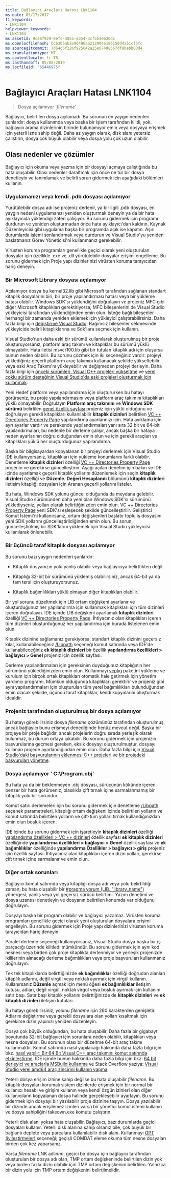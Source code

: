 ```yaml
---
title: Bağlayıcı Araçları Hatası LNK1104
ms.date: 05/17/2017
f1_keywords:
- LNK1104
helpviewer_keywords:
- LNK1104
ms.assetid: 9ca6f929-0efc-4055-8354-3cf5b4e636dc
ms.openlocfilehash: bc6305ab2e96496aa212004e186150d4a51cf3fc
ms.sourcegitcommit: 7d64c5f226f925642a25e07498567df8bebb00d4
ms.translationtype: MT
ms.contentlocale: tr-TR
ms.lasthandoff: 05/08/2019
ms.locfileid: "65446975"
---
```

# <a name="linker-tools-error-lnk1104"></a>Bağlayıcı Araçları Hatası LNK1104

> Dosya açılamıyor '*filename*'

Bağlayıcı, belirtilen dosya açılamadı. Bu sorunun en yaygın nedenleri şunlardır: dosya kullanımda veya başka bir işlem tarafından kilitli, yok, bağlayıcı arama dizinlerinin birinde bulunamıyor emin veya dosyaya erişmek için yeterli izne sahip değil. Daha az yaygın olarak, disk alanı yetersiz çalıştırın, dosya çok büyük olabilir veya dosya yolu çok uzun olabilir.

## <a name="possible-causes-and-solutions"></a>Olası nedenler ve çözümler

Bağlayıcı için okuma veya yazma için bir dosyayı açmaya çalıştığında bu hata oluşabilir. Olası nedenler daraltmak için önce ne tür bir dosya denetleyin ve tanımlamak ve belirli sorun gidermek için aşağıdaki bölümleri kullanın.

### <a name="cannot-open-your-app-or-its-pdb-file"></a>Uygulamanızı veya kendi .pdb dosyası açılamıyor

Yürütülebilir dosya adı ise projeniz derlenir, ya bir ilgili .pdb dosyası, en yaygın nedeni uygulamanızı yeniden oluşturmak deneyin ya da bir hata ayıklayıcıda yüklendiği zaten çalışıyor. Bu sorunu gidermek için programı durdurun ve yeniden oluşturmadan önce hata ayıklayıcı'dan kaldırın. Kaynak Düzenleyicisi gibi uygulama başka bir programda açık ise kapatın. Aşırı durumlarda işlemi sonlandırmak veya durdurun ve Visual Studio'yu yeniden başlatmanız Görev Yöneticisi'ni kullanmanız gerekebilir.

Virüsten koruma programları genellikle geçici olarak yeni oluşturulan dosyalar için özellikle .exe ve .dll yürütülebilir dosyalar erişimi engelleme. Bu sorunu gidermek için Proje yapı dizinlerinizi virüsten koruma tarayıcıdan hariç deneyin.

### <a name="cannot-open-a-microsoft-library-file"></a>Bir Microsoft Library dosyası açılamıyor

Açılamıyor dosya bu kernel32.lib gibi Microsoft tarafından sağlanan standart kitaplık dosyalarını biri, bir proje yapılandırması hatası veya bir yükleme hatası olabilir. Windows SDK'sı yüklendiğini doğrulayın ve projeniz MFC gibi diğer Microsoft kitaplıkları gerektiriyorsa, MFC bileşenlerini de Visual Studio yükleyicisi tarafından yüklendiğinden emin olun. İsteğe bağlı bileşenler herhangi bir zamanda yeniden eklemek için yükleyici çalıştırabilirsiniz. Daha fazla bilgi için [değiştirme Visual Studio](/visualstudio/install/modify-visual-studio). Bağımsız bileşenler sekmesinde yükleyicide belirli kitaplıklarına ve Sdk'lara seçmek için kullanın.

Visual Studio'nun daha eski bir sürümü kullanılarak oluşturulmuş bir proje oluşturuyorsanız, platform araç takımı ve kitaplıklar bu sürümü yüklü olmayabilir. Hata iletisi msvcr100.lib gibi bir tutulan kitaplık adı için oluşursa bunun neden olabilir. Bu sorunu çözmek için iki seçeneğiniz vardır: projeyi yüklediğiniz geçerli platform araç takımını kullanacak şekilde yükseltebilir veya eski Araç Takımı'nı yükleyebilir ve değişmeden projeyi derleyin. Daha fazla bilgi için [önceki sürümleri, Visual C++ projeleri yükseltme](../../porting/upgrading-projects-from-earlier-versions-of-visual-cpp.md) ve [yerel çoklu sürüm desteğinin Visual Studio'da eski projeleri oluşturmak için kullanmak](../../porting/use-native-multi-targeting.md).

Yeni Hedef platform veya yapılandırma için oluştururken bu hatayı görürseniz, bu proje yapılandırmasını veya platform araç takımını kitaplıkları yüklü olmayabilir. Doğrulayın **Platform araç takımını** ve **Windows SDK sürümü** belirtilen [genel özellik sayfası](../../build/reference/general-property-page-project.md) projeniz için yüklü olduğunu ve doğrulayın gerekli kitaplıkları kullanılabilir **kitaplık dizinleri** belirtilen [VC ++ Directories Property Page](../../build/reference/vcpp-directories-property-page.md) yapılandırma ayarlarınızı için. Hata ayıklama için ayrı ayarlar vardır ve perakende yapılandırmaları yanı sıra 32 bit ve 64-bit yapılandırmaları, bu nedenle bir derleme çalışır, ancak başka bir hataya neden ayarlarının doğru olduğundan emin olun ve için gerekli araçları ve kitaplıkları yüklü her oluşturduğunuz yapılandırma.

Başka bir bilgisayardan kopyalanan bir projeyi derlemek için Visual Studio IDE kullanıyorsanız, kitaplıkları için yükleme konumlarını farklı olabilir. Denetleme **kitaplık dizinleri** özelliği [VC ++ Directories Property Page](../../build/reference/vcpp-directories-property-page.md) projenin ve gerekirse güncelleştirin. Aşağı açılan denetim için bakın ve IDE içinde ayarlamak geçerli kitaplık yollarını düzenlemek için seçin **kitaplık dizinleri** özelliği ve **Düzenle**. **Değeri Hesaplandı** bölümünü **kitaplık dizinleri** iletişim kitaplığı dosyaları için Aranan geçerli yollarını listeler.

Bu hata, Windows SDK yolunu güncel olduğunda da meydana gelebilir. Visual Studio sürümünden daha yeni olan Windows SDK'sı sürümünü yüklediyseniz, yolları olarak belirttiğinizden emin olun. [VC ++ Directories Property Page](../../build/reference/vcpp-directories-property-page.md) yeni SDK'sı eşleşecek şekilde güncelleştirilir. Geliştirici Komut İstemi'ni kullanırsanız, ortam değişkenleri başlatır toplu iş dosyasını yeni SDK yollarını güncelleştirildiğinden emin olun. Bu sorun, güncelleştirilmiş bir SDK'larını yüklemek için Visual Studio yükleyicisi kullanılarak önlenebilir.

### <a name="cannot-open-a-third-party-library-file"></a>Bir üçüncü taraf kitaplık dosyası açılamıyor

Bu sorunu bazı yaygın nedenleri şunlardır:

- Kitaplık dosyanızın yolu yanlış olabilir veya bağlayıcıya belirttikten değil.

- Kitaplığı 32-bit bir sürümünü yüklemiş olabilirsiniz, ancak 64-bit ya da tam tersi için oluşturuyorsunuz.

- Kitaplık bağımlılıkları yüklü olmayan diğer kitaplıkları olabilir.

Bir yol sorunu düzeltmek için LIB ortam değişkeni ayarlanır ve oluşturduğunuz her yapılandırma için kullanmak kitaplıkları için tüm dizinleri içeren doğrulayın. IDE içinde LIB değişkeni ayarlamak **kitaplık dizinleri** özelliği [VC ++ Directories Property Page](../../build/reference/vcpp-directories-property-page.md). İhtiyacınız olan kitaplıkları içeren tüm dizinleri oluşturduğunuz her yapılandırma için burada listelenen emin olun.

Kitaplık dizinine sağlamanız gerekiyorsa, standart kitaplık dizinini geçersiz kılar, kullanabileceğiniz [/Libpath](../../build/reference/libpath-additional-libpath.md) seçeneği komut satırında veya IDE'de kullanabileceğiniz **ek kitaplık dizinleri** bir özellik **yapılandırma özellikleri > bağlayıcı > Genel** projeniz için özellik sayfası.

Derleme yapılandırmaları için gereksinim duyduğunuz kitaplığının her sürümünü yüklediğinizden emin olun. Kullanmayı [vcpkg](../../vcpkg.md) paketini yükleme ve kurulum için birçok ortak kitaplıkları otomatik hale getirmek için yönetim yardımcı programı. Mümkün olduğunda kitaplıkları gerektirir ve projeniz gibi aynı yapılandırmaları için oluşturulan tüm yerel bağımlılıkları bulunduğundan emin olacak şekilde, üçüncü taraf kitaplıklar, kendi kopyalarını oluşturmak idealdir.

### <a name="cannot-open-a-file-built-by-your-project"></a>Projeniz tarafından oluşturulmuş bir dosya açılamıyor

Bu hatayı görebilirsiniz dosya *filename* çözümünüz tarafından oluşturulmuş, ancak bağlayıcı bunu erişmeyi denediğinde henüz mevcut değil. Başka bir projeye bir proje bağlıdır, ancak projelerin doğru sırada yerleşik olarak bulunmaz, bu durum ortaya çıkabilir. Bu sorunu gidermek için projenizin başvurularına geçmesi gereken, eksik dosyayı oluşturulmuştur, dosyayı kullanan projede ayarlandığından emin olun. Daha fazla bilgi için [Visual Studio'daki başvurularının eklenmesi C++ projeleri](../../build/adding-references-in-visual-cpp-projects.md) ve [bir projedeki başvuruları yönetme](/visualstudio/ide/managing-references-in-a-project).

### <a name="cannot-open-file-cprogramobj"></a>Dosya açılamıyor ' C:\\Program.obj'

Bu hata ya da bir beklenmeyen .obj dosyası, sürücünün kökünde içeren benzer bir hata görürseniz, olasılıkla çift tırnak içine sarmalanmamış bir kitaplık yolu bir sorundur.

Komut satırı derlemeleri için bu sorunu gidermek için denetleme [/Libpath](../../build/reference/libpath-additional-libpath.md) seçenek parametreleri, kitaplığı ortam değişkeni içinde belirtilen yolların ve komut satırında belirtilen yolların ve çift-tüm yolları tırnak kullandığınızdan emin olun boşluk içeren.

IDE içinde bu sorunu gidermek için işaretleyin **kitaplık dizinleri** özelliği [yapılandırma özellikleri > VC ++ dizinleri](../../build/reference/vcpp-directories-property-page.md) özellik sayfası **ek kitaplık dizinleri** özelliğinde **yapılandırma özellikleri > bağlayıcı > Genel** özellik sayfası ve **ek bağımlılıklar** özelliğinde **yapılandırma Özellikler > bağlayıcı > giriş** projeniz için özellik sayfası. İhtiyacınız olan kitaplıkları içeren dizin yolları, gerekirse çift tırnak içine sarmalanır ve emin olun.

### <a name="other-common-issues"></a>Diğer ortak sorunları

Bağlayıcı komut satırında veya kitaplığı dosya adı veya yolu belirtildiği zaman, bu hata oluşabilir bir [#pragma yorum (LIB, "library_name")](../../preprocessor/comment-c-cpp.md) yönergesi, yanlış veya yol geçersiz sürücü belirtimi. Yazım denetimi ve dosya uzantısı denetleyin ve dosyanın belirtilen konumda var olduğunu doğrulayın.

Dosyayı başka bir program olabilir ve bağlayıcı yazamaz. Virüsten koruma programları genellikle geçici olarak yeni oluşturulan dosyalara erişimi engelleyin. Bu sorunu gidermek için Proje yapı dizinlerinizi virüsten koruma tarayıcıdan hariç deneyin.

Paralel derleme seçeneği kullanıyorsanız, Visual Studio dosya başka bir iş parçacığı üzerinde kilitledi mümkündür. Bu sorunu gidermek için aynı kod nesnesi veya birden çok proje kitaplıkta derlenmiyor ve yerleşik projenizde ikililerinin alınacağı derleme bağımlılıkları veya proje başvuruları kullanmanız doğrulayın.

Tek tek kitaplıklarda belirttiğinizde **ek bağımlılıklar** özelliği doğrudan alanları kitaplık adlarını, değil virgül veya noktalı ayırmak için virgül kullanın. Kullanırsanız **Düzenle** açmak için menü öğesi **ek bağımlılıklar** iletişim kutusu, adları, değil virgül, noktalı virgül veya boşluk ayırmak için kullanım satır başı. Satır başı kitaplık yollarını belirttiğinizde de **kitaplık dizinleri** ve **ek kitaplık dizinleri** iletişim kutuları.

Bu hatayı görebilirsiniz, yolunu *filename* için 260 karakterden genişletir. Adlarını değiştirme veya gerekli dosyalara olan yolları kısaltmak için gerekirse dizin yapınızı yeniden düzenleyin.

Dosya çok büyük olduğundan, bu hata oluşabilir. Daha fazla bir gigabayt boyutunda 32-bit bağlayıcı için sorunlara neden olabilir, kitaplıkları veya nesne dosyaları. Bu sorunun olası bir düzeltme 64-bit araç takımı kullanmaktır. Komut satırında nasıl yapılacağı hakkında daha fazla bilgi için bkz. [nasıl yapılır: Bir 64 Bit Visual C++ araç takımını komut satırında etkinleştirme](../../build/how-to-enable-a-64-bit-visual-cpp-toolset-on-the-command-line.md). IDE içinde bunun hakkında daha fazla bilgi için bkz: [64 bit derleyici ve araçlarla MSBuild kullanma](../../build/walkthrough-using-msbuild-to-create-a-visual-cpp-project.md#using-msbuild-to-build-your-project) ve Stack Overflow yazıya: [Visual Studio yerel amd64 araç zincirini kullanın yapma](http://stackoverflow.com/questions/19820718/how-to-make-visual-studio-use-the-native-amd64-toolchain/23793055).

Yeterli dosya erişim iznine sahip değilse bu hata oluşabilir *filename*. Bu kitaplık dosyaları korumalı sistem dizinlerde erişmek için bir normal bir kullanıcı hesabı ve girişim kullanın veya kendi özgün izinleri olan diğer kullanıcıların kopyalanan dosya halinde gerçekleşebilir ayarlayın. Bu sorunu gidermek için dosyayı bir yazılabilir proje dizinine taşıyın. Dosya yazılabilir bir dizinde ancak erişilemez izinleri varsa bir yönetici komut istemi kullanın ve dosya sahipliğini takeown.exe komutu çalıştırın.

Yeterli disk alanı yoksa hata oluşabilir. Bağlayıcı, bazı durumlarda geçici dosyaları kullanır. Yeterli disk alanına sahip olsanız bile, çok büyük bir bağlantı deplete veya parçalara kullanılabilir disk alanı. Kullanmayı [OPT (iyileştirmeler)](../../build/reference/opt-optimizations.md) seçeneği; geçişli COMDAT eleme okuma tüm nesne dosyaları birden çok kez yaparsanız.

Varsa *filename* LNK adlı*nnn*, geçici bir dosya için bağlayıcı tarafından oluşturulan bir dosya adı olan, TMP ortam değişkeninde belirtilen dizin yok veya birden fazla dizin olabilir için TMP ortam değişkenini belirtilen. Yalnızca bir dizin yolu için TMP ortam değişkenini belirtilmelidir.

